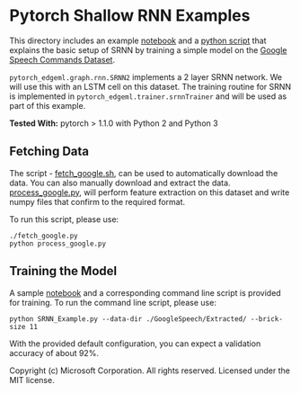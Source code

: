 # Pytorch Shallow RNN Examples

This directory includes an example [notebook](SRNN_Example.ipynb)  and a
[python script](SRNN_Example.py) that explains the basic setup of SRNN by
training a simple model on the [Google Speech Commands
Dataset](https://ai.googleblog.com/2017/08/launching-speech-commands-dataset.html).

`pytorch_edgeml.graph.rnn.SRNN2` implements a 2 layer SRNN network. We will use
this with an LSTM cell on this dataset. The training routine for SRNN is
implemented in `pytorch_edgeml.trainer.srnnTrainer` and will be used as part of
this example.

**Tested With:** pytorch > 1.1.0 with Python 2 and Python 3

## Fetching Data

The script - [fetch_google.sh](fetch_google.py), can be used to  automatically
download the data. You can also manually download and extract the data.
[process_google.py](process_google.py), will perform feature extraction on this
dataset and write numpy files that confirm to the required format.

 To run this script, please use:

    ./fetch_google.py
    python process_google.py

## Training the Model

A sample [notebook](SRNN_Example.ipynb) and a corresponding command line script
is provided for training. To run the command line script, please use:
  
```
python SRNN_Example.py --data-dir ./GoogleSpeech/Extracted/ --brick-size 11
```

With the provided default configuration, you can expect a validation accuracy
of about 92%.

Copyright (c) Microsoft Corporation. All rights reserved. 
Licensed under the MIT license.
